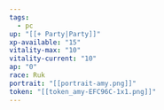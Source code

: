 ```yaml
---
tags:
  - pc
up: "[[+ Party|Party]]"
xp-available: "15"
vitality-max: "10"
vitality-current: "10"
ap: "0"
race: Ruk
portrait: "[[portrait-amy.png]]"
token: "[[token_amy-EFC96C-1x1.png]]"
---
```

